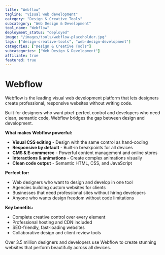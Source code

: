 ```yaml
---
title: "Webflow"
tagline: "Visual web development"
category: "Design & Creative Tools"
subcategory: "Web Design & Development"
tool_name: "Webflow"
deployment_status: "deployed"
image: "/images/tools/webflow-placeholder.jpg"
tags: ["design-creative-tools", "web-design-development"]
categories: ["Design & Creative Tools"]
subcategories: ["Web Design & Development"]
affiliate: true
featured: true
---
```


# Webflow

Webflow is the leading visual web development platform that lets designers create professional, responsive websites without writing code.

Built for designers who want pixel-perfect control and developers who need clean, semantic code, Webflow bridges the gap between design and development.

**What makes Webflow powerful:**
- **Visual CSS editing** - Design with the same control as hand-coding
- **Responsive by default** - Built-in breakpoints for all devices
- **CMS & E-commerce** - Powerful content management and online stores
- **Interactions & animations** - Create complex animations visually
- **Clean code output** - Semantic HTML, CSS, and JavaScript

**Perfect for:**
- Web designers who want to design and develop in one tool
- Agencies building custom websites for clients
- Businesses that need professional sites without hiring developers
- Anyone who wants design freedom without code limitations

**Key benefits:**
- Complete creative control over every element
- Professional hosting and CDN included
- SEO-friendly, fast-loading websites
- Collaborative design and client review tools

Over 3.5 million designers and developers use Webflow to create stunning websites that perform beautifully across all devices.